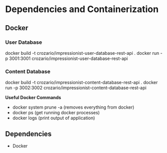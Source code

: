 # Dependencies and Containerization

## Docker 

### User Database
 
docker build -t crozario/impressionist-user-database-rest-api .
docker run -p 3001:3001 crozario/impressionist-user-database-rest-api

### Content Database
docker build -t crozario/impressionist-content-database-rest-api .
docker run -p 3002:3002 crozario/impressionist-content-database-rest-api

**Useful Docker Commands**
- docker system prune -a (removes everything from docker)
- docker ps (get running docker processes)
- docker logs <container id> (print output of application)


## Dependencies

- Docker

